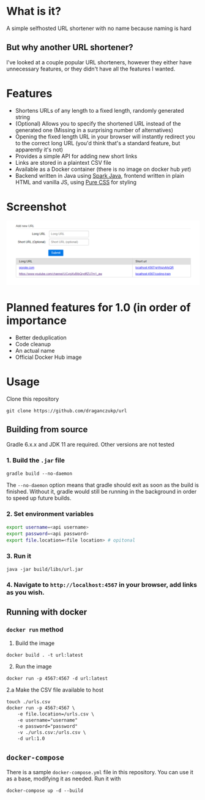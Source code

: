 # What is it?
A simple selfhosted URL shortener with no name because naming is hard

## But why another URL shortener?
I've looked at a couple popular URL shorteners, however they either have
unnecessary features, or they didn't have all the features I wanted.

# Features
- Shortens URLs of any length to a fixed length, randomly generated string
- (Optional) Allows you to specify the shortened URL instead of the generated
  one (Missing in a surprising number of alternatives)
- Opening the fixed length URL in your browser will instantly redirect you
  to the correct long URL (you'd think that's a standard feature, but
  apparently it's not)
- Provides a simple API for adding new short links
- Links are stored in a plaintext CSV file
- Available as a Docker container (there is no image on docker hub _yet_)
- Backend written in Java using [Spark Java](http://sparkjava.com/), frontend
  written in plain HTML and vanilla JS, using [Pure CSS](https://purecss.io/)
  for styling

# Screenshot
![Screenshot](./screenshot.png)

# Planned features for 1.0 (in order of importance
- Better deduplication
- Code cleanup
- An actual name
- Official Docker Hub image

# Usage
Clone this repository
```
git clone https://github.com/draganczukp/url
```
## Building from source
Gradle 6.x.x and JDK 11 are required. Other versions are not tested
### 1. Build the `.jar` file
```
gradle build --no-daemon
```
The `--no-daemon` option means that gradle should exit as soon as the build is
finished. Without it, gradle would still be running in the background
in order to speed up future builds.

### 2. Set environment variables
```bash
export username=<api username>
export password=<api password>
export file.location=<file location> # opitonal
```

### 3. Run it
```
java -jar build/libs/url.jar
```
### 4. Navigate to `http://localhost:4567` in your browser, add links as you wish.

## Running with docker
### `docker run` method
1. Build the image
```
docker build . -t url:latest
```
2. Run the image
```
docker run -p 4567:4567 -d url:latest
```
2.a Make the CSV file available to host
```
touch ./urls.csv
docker run -p 4567:4567 \
	-e file.location=/urls.csv \
    -e username="username"
    -e password="password"
	-v ./urls.csv:/urls.csv \
	-d url:1.0
```
## `docker-compose`
There is a sample `docker-compose.yml` file in this repository. You can use it
as a base, modifying it as needed. Run it with
```
docker-compose up -d --build
```
